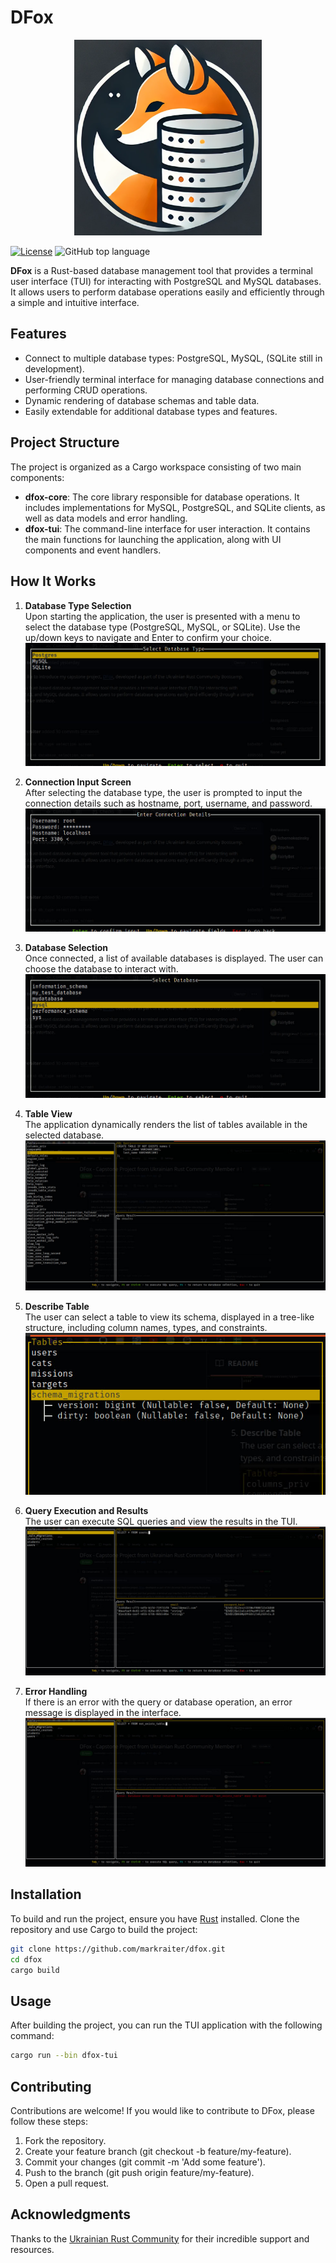 # DFox

<p align="center">
  <img src="examples/mini_logo.png" alt="Centered Image" width="300">
</p>

[![License](https://img.shields.io/badge/License-Apache%202.0-blue.svg)](https://opensource.org/licenses/Apache-2.0) 
![GitHub top language](https://img.shields.io/github/languages/top/ataru993/dfox)

**DFox** is a Rust-based database management tool that provides a terminal user interface (TUI) for interacting with PostgreSQL and MySQL databases.
It allows users to perform database operations easily and efficiently through a simple and intuitive interface.

## Features

- Connect to multiple database types: PostgreSQL, MySQL, (SQLite still in development).
- User-friendly terminal interface for managing database connections and performing CRUD operations.
- Dynamic rendering of database schemas and table data.
- Easily extendable for additional database types and features.

## Project Structure

The project is organized as a Cargo workspace consisting of two main components:

- **dfox-core**: The core library responsible for database operations. It includes implementations for MySQL, PostgreSQL, and SQLite clients, as well as data models and error handling.
- **dfox-tui**: The command-line interface for user interaction. It contains the main functions for launching the application, along with UI components and event handlers.

## How It Works

1. **Database Type Selection**  
   Upon starting the application, the user is presented with a menu to select the database type (PostgreSQL, MySQL, or SQLite). Use the up/down keys to navigate and Enter to confirm your choice.  
   ![Database Type Selection](./examples/db_type_selection.jpg)

2. **Connection Input Screen**  
   After selecting the database type, the user is prompted to input the connection details such as hostname, port, username, and password.  
   ![Connection Input Screen](./examples/input_screen.jpg)

3. **Database Selection**  
   Once connected, a list of available databases is displayed. The user can choose the database to interact with.  
   ![Database Selection](./examples/db_selection.jpg)

4. **Table View**  
   The application dynamically renders the list of tables available in the selected database.  
   ![Table View](./examples/table_view.jpg)

5. **Describe Table**  
   The user can select a table to view its schema, displayed in a tree-like structure, including column names, types, and constraints.  
   ![Describe Table](./examples/describe_table.jpg)

6. **Query Execution and Results**  
   The user can execute SQL queries and view the results in the TUI.  
   ![Query Result](./examples/query_result.jpg)

7. **Error Handling**  
   If there is an error with the query or database operation, an error message is displayed in the interface.  
   ![Query Error](./examples/query_error.jpg)


## Installation

To build and run the project, ensure you have [Rust](https://www.rust-lang.org/) installed. Clone the repository and use Cargo to build the project:

```bash
git clone https://github.com/markraiter/dfox.git
cd dfox
cargo build
```

## Usage

After building the project, you can run the TUI application with the following command:

```bash
cargo run --bin dfox-tui
```

## Contributing

Contributions are welcome! If you would like to contribute to DFox, please follow these steps:

1. Fork the repository.
2. Create your feature branch (git checkout -b feature/my-feature).
3. Commit your changes (git commit -m 'Add some feature').
4. Push to the branch (git push origin feature/my-feature).
5. Open a pull request.

 ## Acknowledgments

Thanks to the [Ukrainian Rust Community](https://github.com/rust-lang-ua) for their incredible support and resources.
